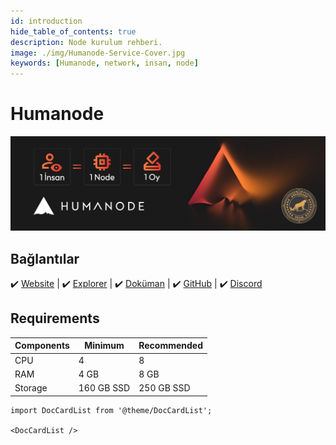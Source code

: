 ```yaml
---
id: introduction
hide_table_of_contents: true
description: Node kurulum rehberi.
image: ./img/Humanode-Service-Cover.jpg
keywords: [Humanode, network, insan, node]
---
```

# Humanode

![Humanode](./img/Humanode-Service.jpg)

## Bağlantılar
 ✔️ [Website](https://humanode.io/) |
 ✔️ [Explorer](https://polkadot.js.org/apps/?rpc=wss%3A%2F%2Fexplorer-rpc-ws.mainnet.stages.humanode.io#/explorer) |
 ✔️ [Doküman](https://gitbook.humanode.io/docs) |
 ✔️ [GitHub](https://github.com/humanode-network) |
 ✔️ [Discord](https://discord.gg/humanode-819836895739248700)


## Requirements
| Components | Minimum | **Recommended** |
| ------------ | ------------ | ------------ |
| CPU |	4 | 8 |
| RAM	| 4 GB | 8 GB |
| Storage	| 160 GB SSD | 250 GB SSD | 

```mdx-code-block
import DocCardList from '@theme/DocCardList';

<DocCardList />
```
